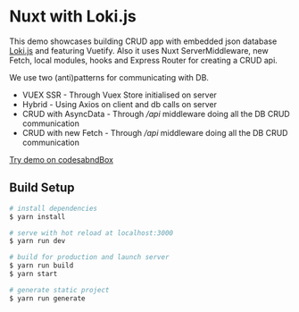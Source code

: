 # Nuxt with Loki.js

This demo showcases building CRUD app with embedded json database
[Loki.js](http://lokijs.org/) and featuring Vuetify. Also it uses Nuxt ServerMiddleware, new Fetch, local modules, hooks and
Express Router for creating a CRUD api.

We use two (anti)patterns for communicating with DB.

- VUEX SSR - Through Vuex Store initialised on server
- Hybrid - Using Axios on client and db calls on server
- CRUD with AsyncData - Through _/api_ middleware doing all the DB CRUD communication
- CRUD with new Fetch - Through _/api_ middleware doing all the DB CRUD communication

[Try demo on codesabndBox](https://codesandbox.io/s/nuxt-witt-lokijs-demo-66ygl)

## Build Setup

```bash
# install dependencies
$ yarn install

# serve with hot reload at localhost:3000
$ yarn run dev

# build for production and launch server
$ yarn run build
$ yarn start

# generate static project
$ yarn run generate
```
